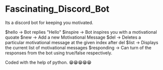 # Fascinating_Discord_Bot
Its a discord bot for keeping you motivated.

$hello -> Bot replies "Hello"
$inspire -> Bot inspires you with a motivational quoate
$new -> Add a new Motivational Message
$del -> Deletes a particular motivational message at the given index after del
$list -> Displays the current list of motivational messages
$responding -> Can turn of the responses from the bot using true/false respectively.

Coded with the help of python.
😁😁😁😁😁
